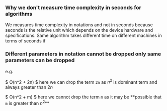 ### Why we don't measure time complexity in seconds for algorithms

We measures time complexity in notations and not in seconds because seconds is the relative unit which depends on the device hardware and specifications. Same algorithm takes different time on different machines in terms of seconds if

### Different parameters in notation cannot be dropped only same parameters can be dropped

e.g.

$ O(n^2 + 2n) $
here we can drop the term `2n` as $n^2$ is dominant term and always greater than $2n$

$ O(n^2 + m) $
here we cannot drop the term `m` as it may be **possible that `m` is greater than $n^2$\*\*
